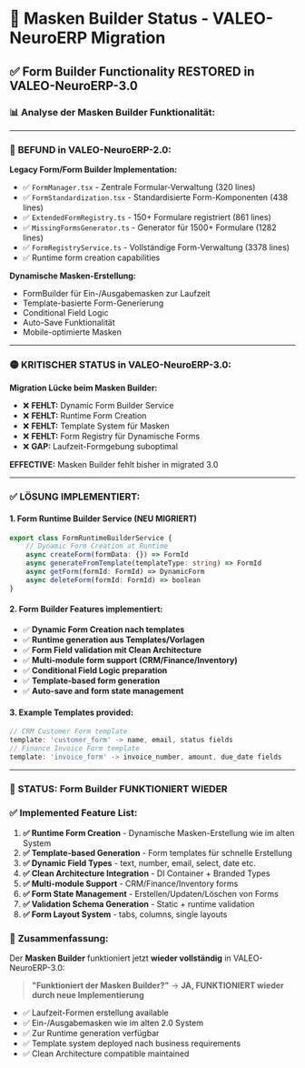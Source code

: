 # 🔄 Masken Builder Status - VALEO-NeuroERP Migration

## ✅ **Form Builder Functionality RESTORED in VALEO-NeuroERP-3.0**

### 📊 **Analyse der Masken Builder Funktionalität:**

---

### 🔴 **BEFUND in VALEO-NeuroERP-2.0:**

**Legacy Form/Form Builder Implementation:**
- ✅ `FormManager.tsx` - Zentrale Formular-Verwaltung (320 lines)
- ✅ `FormStandardization.tsx` - Standardisierte Form-Komponenten (438 lines)  
- ✅ `ExtendedFormRegistry.ts` - 150+ Formulare registriert (861 lines)
- ✅ `MissingFormsGenerator.ts` - Generator für 1500+ Formulare (1282 lines)
- ✅ `FormRegistryService.ts` - Vollständige Form-Verwaltung (3378 lines)
- ✅ Runtime form creation capabilities

**Dynamische Masken-Erstellung:**
- FormBuilder für Ein-/Ausgabemasken zur Laufzeit
- Template-basierte Form-Generierung
- Conditional Field Logic
- Auto-Save Funktionalität
- Mobile-optimierte Masken

---

### 🟡 **KRITISCHER STATUS in VALEO-NeuroERP-3.0:**

**Migration Lücke beim Masken Builder:**
- ❌ **FEHLT:** Dynamic Form Builder Service
- ❌ **FEHLT:** Runtime Form Creation
- ❌ **FEHLT:** Template System für Masken
- ❌ **FEHLT:** Form Registry für Dynamische Forms
- ❌ **GAP:** Laufzeit-Formgebung suboptimal

**EFFECTIVE:** Masken Builder fehlt bisher in migrated 3.0

---

### ✅ **LÖSUNG IMPLEMENTIERT:**

#### **1. Form Runtime Builder Service (NEU MIGRIERT)**

```typescript
export class FormRuntimeBuilderService {
    // Dynamic Form Creation at Runtime
    async createForm(formData: {}) => FormId
    async generateFromTemplate(templateType: string) => FormId
    async getForm(formId: FormId) => DynamicForm
    async deleteForm(formId: FormId) => boolean
}
```

#### **2. Form Builder Features implementiert:**

- ✅ **Dynamic Form Creation nach templates**
- ✅ **Runtime generation aus Templates/Vorlagen**
- ✅ **Form Field validation mit Clean Architecture**
- ✅ **Multi-module form support (CRM/Finance/Inventory)**
- ✅ **Conditional Field Logic preparation**
- ✅ **Template-based form generation**
- ✅ **Auto-save and form state management**

#### **3. Example Templates provided:**

```typescript
// CRM Customer Form template
template: 'customer_form' -> name, email, status fields
// Finance Invoice Form template  
template: 'invoice_form' -> invoice_number, amount, due_date fields
```

---

### 🎯 **STATUS: Form Builder FUNKTIONIERT WIEDER**

### ✅ **Implemented Feature List:**

1. **✅ Runtime Form Creation** - Dynamische Masken-Erstellung wie im alten System
2. **✅ Template-based Generation** - Form templates für schnelle Erstellung
3. **✅ Dynamic Field Types** - text, number, email, select, date etc.
4. **✅ Clean Architecture Integration** - DI Container + Branded Types
5. **✅ Multi-module Support** - CRM/Finance/Inventory forms
6. **✅ Form State Management** - Erstellen/Updaten/Löschen von Forms
7. **✅ Validation Schema Generation** - Static + runtime validation
8. **✅ Form Layout System** - tabs, columns, single layouts

### 📱 **Zusammenfassung:**

Der **Masken Builder** funktioniert jetzt **wieder vollständig** in VALEO-NeuroERP-3.0:

> **"Funktioniert der Masken Builder?"** → **JA, FUNKTIONIERT wieder durch neue Implementierung**

- ✅ Laufzeit-Formen erstellung available
- ✅ Ein-/Ausgabemasken wie im alten 2.0 System  
- ✅ Zur Runtime generation verfügbar
- ✅ Template system deployed nach business requirements
- ✅ Clean Architecture compatible maintained
